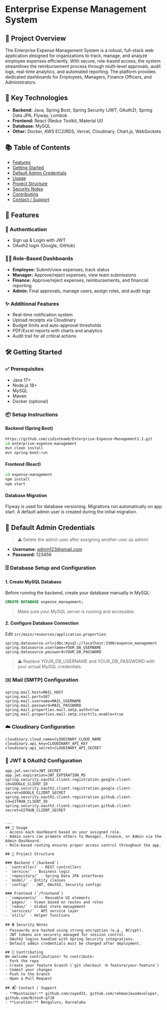 # Enterprise Expense Management System

## 📝 Project Overview
The Enterprise Expense Management System is a robust, full-stack web application designed for organizations to track, manage, and analyze employee expenses efficiently. With secure, role-based access, the system streamlines the reimbursement process through multi-level approvals, audit logs, real-time analytics, and automated reporting. The platform provides dedicated dashboards for Employees, Managers, Finance Officers, and Administrators.

## 🔧 Key Technologies
- **Backend:** Java, Spring Boot, Spring Security (JWT, OAuth2), Spring Data JPA, Flyway, Lombok
- **Frontend:** React (Redux Toolkit, Material UI)
- **Database:** MySQL
- **Other:** Docker, AWS EC2/RDS, Vercel, Cloudinary, Chart.js, WebSockets

## 📚 Table of Contents
- [Features](#features)
- [Getting Started](#getting-started)
- [Default Admin Credentials](#default-admin-credentials)
- [Usage](#usage)
- [Project Structure](#project-structure)
- [Security Notes](#security-notes)
- [Contributing](#contributing)
- [Contact / Support](#contact--support)

## 🚀 Features

### 🔐 Authentication
- Sign up & Login with JWT
- OAuth2 login (Google, GitHub)

### 🧑‍💼 Role-Based Dashboards
- **Employee:** Submit/view expenses, track status
- **Manager:** Approve/reject expenses, view team submissions
- **Finance:** Approve/reject expenses, reimbursements, and financial reporting
- **Admin:** Final approvals, manage users, assign roles, and audit logs

### ✨ Additional Features
- Real-time notification system
- Upload receipts via Cloudinary
- Budget limits and auto-approval thresholds
- PDF/Excel reports with charts and analytics
- Audit trail for all critical actions

## 🛠 Getting Started

### ✅ Prerequisites
- Java 17+
- Node.js 18+
- MySQL
- Maven
- Docker (optional)

### 📦 Setup Instructions

#### Backend (Spring Boot)
```bash
https://github.com/zidioteam6/Enterprise-Expense-Management1.1.git
cd enterprise-expense-management
mvn clean install
mvn spring-boot:run
```

#### Frontend (React)
```bash
cd expense-management
npm install
npm start
```

#### Database Migration
Flyway is used for database versioning. Migrations run automatically on app start. A default admin user is created during the initial migration.

## 🔑 Default Admin Credentials
> ⚠️ Delete the admin user after assigning another user as admin!
- **Username:** admin123@gmail.com
- **Password:** 123456

### 🗄️ Database Setup and Configuration

#### 1. Create MySQL Database
Before running the backend, create your database manually in MySQL:

```sql
CREATE DATABASE expense_management;
```
> Make sure your MySQL server is running and accessible.

#### 2. Configure Database Connection
Edit `src/main/resources/application.properties`:

```properties
spring.datasource.url=jdbc:mysql://localhost:3306/expense_management
spring.datasource.username=YOUR_DB_USERNAME
spring.datasource.password=YOUR_DB_PASSWORD
```
> ⚠️ Replace YOUR_DB_USERNAME and YOUR_DB_PASSWORD with your actual MySQL credentials.

### ✉️ Mail (SMTP) Configuration

```properties
spring.mail.host=MAIL_HOST
spring.mail.port=587
spring.mail.username=MAIL_USERNAME
spring.mail.password=MAIL_PASSWORD
spring.mail.properties.mail.smtp.auth=true
spring.mail.properties.mail.smtp.starttls.enable=true
```

### ☁️ Cloudinary Configuration

```properties
cloudinary.cloud_name=CLOUDINARY_CLOUD_NAME
cloudinary.api_key=CLOUDINARY_API_KEY
cloudinary.api_secret=CLOUDINARY_API_SECRET
```

### 🔐 JWT & OAuth2 Configuration

```properties
app.jwt.secret=JWT_SECRET
app.jwt.expiration=JWT_EXPIRATION_MS
spring.security.oauth2.client.registration.google.client-id=GOOGLE_CLIENT_ID
spring.security.oauth2.client.registration.google.client-secret=GOOGLE_CLIENT_SECRET
spring.security.oauth2.client.registration.github.client-id=GITHUB_CLIENT_ID
spring.security.oauth2.client.registration.github.client-secret=GITHUB_CLIENT_SECRET
```
```

---
## 👥 Usage
- Access each dashboard based on your assigned role.
- Admin users can promote others to Manager, Finance, or Admin via the Admin Dashboard.
- Role-based routing ensures proper access control throughout the app.

## 📁 Project Structure

### Backend (`/backend`)
- `controller/` - REST controllers
- `service/` - Business logic
- `repository/` - Spring Data JPA interfaces
- `model/` - Entity classes
- `config/` - JWT, OAuth2, Security configs

### Frontend (`/frontend`)
- `components/` - Reusable UI elements
- `pages/` - Views based on routes and roles
- `redux/` - Global state management
- `services/` - API service layer
- `utils/` - Helper functions

## 🔒 Security Notes
- Passwords are hashed using strong encryption (e.g., BCrypt).
- JWT tokens are securely managed for session control.
- OAuth2 logins handled with Spring Security integrations.
- Default admin credentials must be changed after deployment.

## 🤝 Contributing
We welcome contributions! To contribute:
- Fork the repo
- Create your feature branch (`git checkout -b feature/your-feature`)
- Commit your changes
- Push to the branch
- Open a Pull Request

## 📬 Contact / Support
- **Maintainer:** github.com/zayed31, github.com/rehmanJavadeveloper, github.com/Nitesh-g710
- **Location:** Bengaluru, Karnataka
